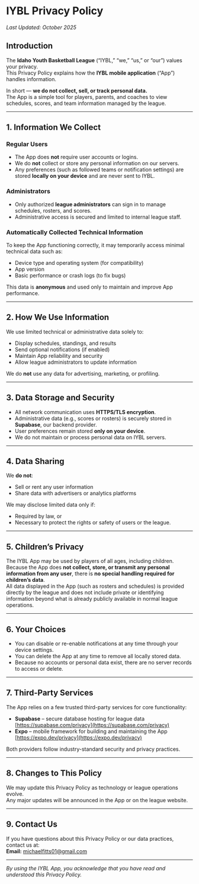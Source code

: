 # IYBL Privacy Policy  
_Last Updated: October 2025_

## Introduction
The **Idaho Youth Basketball League** (“IYBL,” “we,” “us,” or “our”) values your privacy.  
This Privacy Policy explains how the **IYBL mobile application** (“App”) handles information.

In short — **we do not collect, sell, or track personal data.**  
The App is a simple tool for players, parents, and coaches to view schedules, scores, and team information managed by the league.

---

## 1. Information We Collect

### Regular Users
- The App does **not** require user accounts or logins.  
- We do **not** collect or store any personal information on our servers.  
- Any preferences (such as followed teams or notification settings) are stored **locally on your device** and are never sent to IYBL.

### Administrators
- Only authorized **league administrators** can sign in to manage schedules, rosters, and scores.  
- Administrative access is secured and limited to internal league staff.

### Automatically Collected Technical Information
To keep the App functioning correctly, it may temporarily access minimal technical data such as:
- Device type and operating system (for compatibility)
- App version
- Basic performance or crash logs (to fix bugs)

This data is **anonymous** and used only to maintain and improve App performance.

---

## 2. How We Use Information
We use limited technical or administrative data solely to:
- Display schedules, standings, and results
- Send optional notifications (if enabled)
- Maintain App reliability and security
- Allow league administrators to update information

We do **not** use any data for advertising, marketing, or profiling.

---

## 3. Data Storage and Security
- All network communication uses **HTTPS/TLS encryption**.  
- Administrative data (e.g., scores or rosters) is securely stored in **Supabase**, our backend provider.  
- User preferences remain stored **only on your device**.  
- We do not maintain or process personal data on IYBL servers.

---

## 4. Data Sharing
We **do not**:
- Sell or rent any user information  
- Share data with advertisers or analytics platforms  

We may disclose limited data only if:
- Required by law, or  
- Necessary to protect the rights or safety of users or the league.

---

## 5. Children’s Privacy
The IYBL App may be used by players of all ages, including children.  
Because the App does **not collect, store, or transmit any personal information from any user**, there is **no special handling required for children’s data**.  
All data displayed in the App (such as rosters and schedules) is provided directly by the league and does not include private or identifying information beyond what is already publicly available in normal league operations.

---

## 6. Your Choices
- You can disable or re-enable notifications at any time through your device settings.  
- You can delete the App at any time to remove all locally stored data.  
- Because no accounts or personal data exist, there are no server records to access or delete.

---

## 7. Third-Party Services
The App relies on a few trusted third-party services for core functionality:

- **Supabase** – secure database hosting for league data  
  [https://supabase.com/privacy](https://supabase.com/privacy)  
- **Expo** – mobile framework for building and maintaining the App  
  [https://expo.dev/privacy](https://expo.dev/privacy)

Both providers follow industry-standard security and privacy practices.

---

## 8. Changes to This Policy
We may update this Privacy Policy as technology or league operations evolve.  
Any major updates will be announced in the App or on the league website.

---

## 9. Contact Us
If you have questions about this Privacy Policy or our data practices, contact us at:  
**Email:** [michaelfitts01@gmail.com](mailto:michaelfitts01@gmail.com)

---

_By using the IYBL App, you acknowledge that you have read and understood this Privacy Policy._
